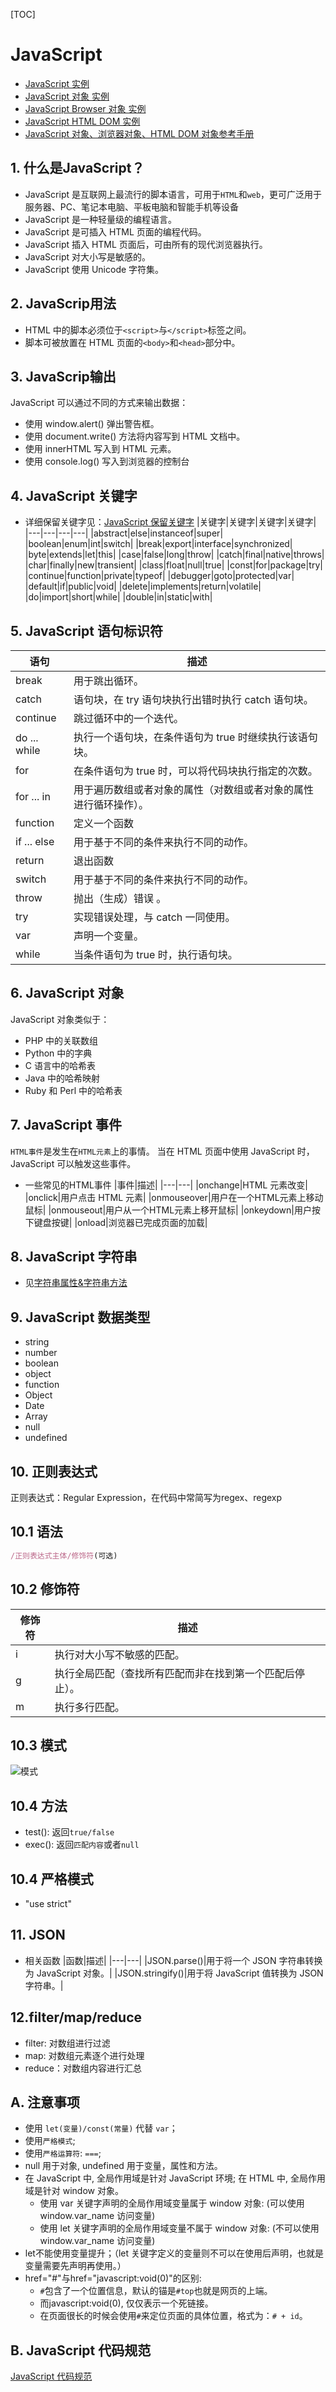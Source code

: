 [TOC]

# JavaScript
* [JavaScript 实例](http://www.runoob.com/js/js-examples.html)
* [JavaScript 对象 实例](http://www.runoob.com/js/js-ex-objects.html)
* [JavaScript Browser 对象 实例](http://www.runoob.com/js/js-ex-browser.html)
* [JavaScript HTML DOM 实例](http://www.runoob.com/js/js-ex-dom.html)
* [JavaScript 对象、浏览器对象、HTML DOM 对象参考手册](http://www.runoob.com/jsref/jsref-tutorial.html)

## 1. 什么是JavaScript？
* JavaScript 是互联网上最流行的脚本语言，可用于`HTML`和`web`，更可广泛用于服务器、PC、笔记本电脑、平板电脑和智能手机等设备
* JavaScript 是一种轻量级的编程语言。
* JavaScript 是可插入 HTML 页面的编程代码。
* JavaScript 插入 HTML 页面后，可由所有的现代浏览器执行。
* JavaScript 对大小写是敏感的。
* JavaScript 使用 Unicode 字符集。

## 2. JavaScrip用法
* HTML 中的脚本必须位于`<script>`与`</script>`标签之间。
* 脚本可被放置在 HTML 页面的`<body>`和`<head>`部分中。

## 3. JavaScrip输出
JavaScript 可以通过不同的方式来输出数据：
* 使用 window.alert() 弹出警告框。
* 使用 document.write() 方法将内容写到 HTML 文档中。
* 使用 innerHTML 写入到 HTML 元素。
* 使用 console.log() 写入到浏览器的控制台

## 4. JavaScript 关键字
* 详细保留关键字见：[JavaScript 保留关键字](http://www.runoob.com/js/js-reserved.html)
|关键字|关键字|关键字|关键字|
|---|---|---|---|
|abstract|else|instanceof|super|
|boolean|enum|int|switch|
|break|export|interface|synchronized|
|byte|extends|let|this|
|case|false|long|throw|
|catch|final|native|throws|
|char|finally|new|transient|
|class|float|null|true|
|const|for|package|try|
|continue|function|private|typeof|
|debugger|goto|protected|var|
|default|if|public|void|
|delete|implements|return|volatile|
|do|import|short|while|
|double|in|static|with|

## 5. JavaScript 语句标识符
|语句|描述|
|---|---|
|break|用于跳出循环。|
|catch|语句块，在 try 语句块执行出错时执行 catch 语句块。|
|continue|跳过循环中的一个迭代。|
|do ... while|执行一个语句块，在条件语句为 true 时继续执行该语句块。|
|for|在条件语句为 true 时，可以将代码块执行指定的次数。|
|for ... in|用于遍历数组或者对象的属性（对数组或者对象的属性进行循环操作）。|
|function|定义一个函数|
|if ... else|用于基于不同的条件来执行不同的动作。|
|return|退出函数|
|switch|用于基于不同的条件来执行不同的动作。|
|throw|抛出（生成）错误 。|
|try|实现错误处理，与 catch 一同使用。|
|var|声明一个变量。|
|while|当条件语句为 true 时，执行语句块。|

## 6. JavaScript 对象
JavaScript 对象类似于：
* PHP 中的关联数组
* Python 中的字典
* C 语言中的哈希表
* Java 中的哈希映射
* Ruby 和 Perl 中的哈希表

## 7. JavaScript 事件
`HTML事件`是发生在`HTML元素`上的事情。
当在 HTML 页面中使用 JavaScript 时， JavaScript 可以触发这些事件。

* 一些常见的HTML事件
|事件|描述|
|---|---|
|onchange|HTML 元素改变|
|onclick|用户点击 HTML 元素|
|onmouseover|用户在一个HTML元素上移动鼠标|
|onmouseout|用户从一个HTML元素上移开鼠标|
|onkeydown|用户按下键盘按键|
|onload|浏览器已完成页面的加载|

## 8. JavaScript 字符串
* 见[字符串属性&字符串方法](http://www.runoob.com/js/js-strings.html)

## 9. JavaScript 数据类型
* string
* number
* boolean
* object
* function
* Object
* Date
* Array
* null
* undefined

## 10. 正则表达式
正则表达式：Regular Expression，在代码中常简写为regex、regexp
## 10.1 语法
```javascript
/正则表达式主体/修饰符(可选)
```

## 10.2 修饰符
|修饰符|描述|
|---|---|
|i|执行对大小写不敏感的匹配。|
|g|执行全局匹配（查找所有匹配而非在找到第一个匹配后停止）。|
|m|执行多行匹配。|

## 10.3 模式
![模式](./regex_mode.png)

## 10.4 方法
* test(): 返回`true/false`
* exec(): 返回`匹配内容`或者`null`

## 10.4 严格模式
* "use strict"

## 11. JSON
* 相关函数
|函数|描述|
|---|---|
|JSON.parse()|用于将一个 JSON 字符串转换为 JavaScript 对象。|
|JSON.stringify()|用于将 JavaScript 值转换为 JSON 字符串。|

## 12.filter/map/reduce

* filter: 对数组进行过滤
* map: 对数组元素逐个进行处理
* reduce：对数组内容进行汇总


## A. 注意事项
* 使用 `let(变量)/const(常量)` 代替 `var`；
* 使用`严格模式`;
* 使用`严格运算符`: `===`;
* null 用于对象, undefined 用于变量，属性和方法。
* 在 JavaScript 中, 全局作用域是针对 JavaScript 环境; 在 HTML 中, 全局作用域是针对 window 对象。
    * 使用 var 关键字声明的全局作用域变量属于 window 对象: (可以使用 window.var_name 访问变量)
    * 使用 let 关键字声明的全局作用域变量不属于 window 对象: (不可以使用 window.var_name 访问变量)
* let不能使用变量提升；（let 关键字定义的变量则不可以在使用后声明，也就是变量需要先声明再使用。）
* href="#"与href="javascript:void(0)"的区别:
    * `#`包含了一个位置信息，默认的锚是`#top`也就是网页的上端。
    * 而javascript:void(0), 仅仅表示一个死链接。
    * 在页面很长的时候会使用`#`来定位页面的具体位置，格式为：`# + id`。

## B. JavaScript 代码规范
[JavaScript 代码规范](https://www.runoob.com/js/js-conventions.html)
